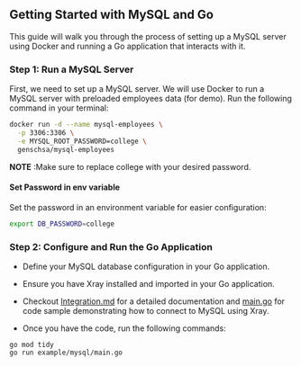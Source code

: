 
## Getting Started with MySQL and Go

This guide will walk you through the process of setting up a MySQL server using Docker and running a Go application that interacts with it.

### Step 1: Run a MySQL Server

First, we need to set up a MySQL server. We will use Docker to run a MySQL server with preloaded employees data (for demo). Run the following command in your terminal:

```bash
docker run -d --name mysql-employees \
  -p 3306:3306 \
  -e MYSQL_ROOT_PASSWORD=college \
  genschsa/mysql-employees
```

**NOTE** :Make sure to replace college with your desired password.

#### Set Password in env variable
Set the password in an environment variable for easier configuration:
```bash
export DB_PASSWORD=college
```

### Step 2: Configure and Run the Go Application

- Define your MySQL database configuration in your Go application.

- Ensure you have Xray installed and imported in your Go application.

- Checkout [Integration.md](https://github.com/thesaas-company/xray/tree/main/example/mysql/integration.md) for a detailed documentation and [main.go](https://github.com/thesaas-company/xray/tree/main/example/mysql/main.go) for code sample demonstrating how to connect to MySQL using Xray.

- Once you have the code, run the following commands:
```
go mod tidy
go run example/mysql/main.go
```
